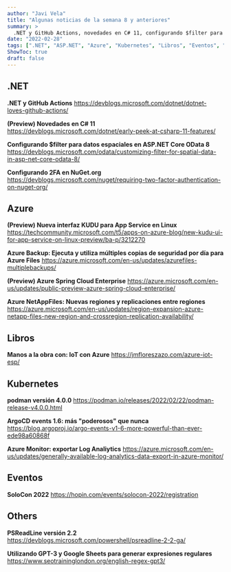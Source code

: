 ```yaml
---
author: "Javi Vela"
title: "Algunas noticias de la semana 8 y anteriores"
summary: >
  .NET y GitHub Actions, novedades en C# 11, configurando $filter para datos espaciales en ASP.NET Core OData 8, 2FA en NuGet.org, nueva interfaz KUDU para App Service en Linux, Azure backup, Azure Spring Cloud Enterprise, Azure NetAppFiles
date: "2022-02-28"
tags: [".NET", "ASP.NET", "Azure", "Kubernetes", "Libros", "Eventos", "GPT-3"]
ShowToc: true
draft: false
---
```

## .NET
**.NET y GitHub Actions**
https://devblogs.microsoft.com/dotnet/dotnet-loves-github-actions/
<br/>
<!-- #dotnet #github #actions -->

**(Preview) Novedades en C# 11**
https://devblogs.microsoft.com/dotnet/early-peek-at-csharp-11-features/
<br/>
<!-- #dotnet #csharp #preview -->

**Configurando $filter para datos espaciales en ASP.NET Core OData 8**
https://devblogs.microsoft.com/odata/customizing-filter-for-spatial-data-in-asp-net-core-odata-8/
<br/>
<!-- #dotnet #odata #aspnet #spatial #filter -->

**Configurando 2FA en NuGet.org**
https://devblogs.microsoft.com/nuget/requiring-two-factor-authentication-on-nuget-org/
<br/>
<!-- #dotnet #nuget #2fa -->

## Azure
**(Preview) Nueva interfaz KUDU para App Service en Linux**
https://techcommunity.microsoft.com/t5/apps-on-azure-blog/new-kudu-ui-for-app-service-on-linux-preview/ba-p/3212270
<br/>
<!-- #azure #appservice #linux #kudu -->

**Azure Backup: Ejecuta y utiliza múltiples copias de seguridad por día para Azure Files**
https://azure.microsoft.com/en-us/updates/azurefiles-multiplebackups/
<br/>
<!-- #azure #backup #azurefiles -->

**(Preview) Azure Spring Cloud Enterprise**
https://azure.microsoft.com/en-us/updates/public-preview-azure-spring-cloud-enterprise/
<br/>
<!-- #azure #springcloud #preview -->

**Azure NetAppFiles: Nuevas regiones y replicaciones entre regiones**
https://azure.microsoft.com/en-us/updates/region-expansion-azure-netapp-files-new-region-and-crossregion-replication-availability/
<br/>
<!-- #azure #netappfiles #region #replication -->

## Libros
**Manos a la obra con: IoT con Azure**
https://jmfloreszazo.com/azure-iot-esp/
<br/>
<!-- #azure #iot #azureiot @jmfloreszazo -->

## Kubernetes
**podman versión 4.0.0**
https://podman.io/releases/2022/02/22/podman-release-v4.0.0.html
<br/>
<!-- #kubernetes #podman #containers-->

**ArgoCD events 1.6: más "poderosos" que nunca**
https://blog.argoproj.io/argo-events-v1-6-more-powerful-than-ever-ede98a60868f
<br/>
<!-- #kubernetes #argo #events -->

**Azure Monitor: exportar Log Analiytics**
https://azure.microsoft.com/en-us/updates/generally-available-log-analytics-data-export-in-azure-monitor/
<br/>
<!-- #azure #monitor #loganalytics #export -->

## Eventos
**SoloCon 2022**
https://hopin.com/events/solocon-2022/registration
<br/>
<!-- #events #solocon #eBPF #istio #servicemesh #kubernetes -->

## Others
**PSReadLine versión 2.2**
https://devblogs.microsoft.com/powershell/psreadline-2-2-ga/
<br/>
<!-- #powershell #psreadline -->

**Utilizando GPT-3 y Google Sheets para generar expresiones regulares**
https://www.seotraininglondon.org/english-regex-gpt3/
<br/>
<!-- #regex #gpt3 -->
